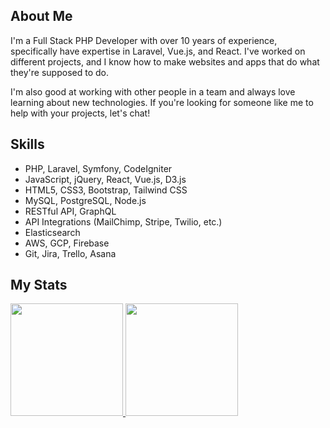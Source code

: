 ## About Me
 
I'm a Full Stack PHP Developer with over 10 years of experience, specifically have expertise in Laravel, Vue.js, and React. I've worked on different projects, and I know how to make websites and apps that do what they're supposed to do.

I'm also good at working with other people in a team and always love learning about new technologies. If you're looking for someone like me to help with your projects, let's chat!

## Skills

- PHP, Laravel, Symfony, CodeIgniter
- JavaScript, jQuery, React, Vue.js, D3.js
- HTML5, CSS3, Bootstrap, Tailwind CSS
- MySQL, PostgreSQL, Node.js
- RESTful API, GraphQL
- API Integrations (MailChimp, Stripe, Twilio, etc.)
- Elasticsearch
- AWS, GCP, Firebase
- Git, Jira, Trello, Asana

## My Stats

<p>
<a href="https://github.com/jshbell">
  <img height="180em" src="https://github-readme-stats-eight-theta.vercel.app/api?username=smiledev1230&show_icons=true&theme=algolia&include_all_commits=true&count_private=true"/>
  <img height="180em" src="https://github-readme-stats-eight-theta.vercel.app/api/top-langs/?username=jshbell&layout=compact&langs_count=8&theme=algolia"/>
</a>
</p>
